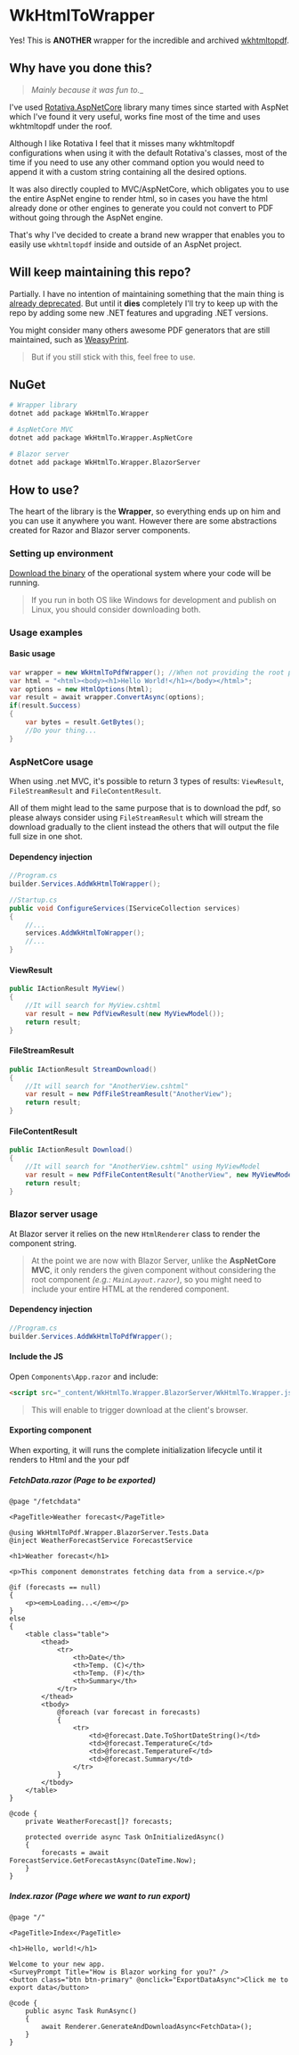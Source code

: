 # WkHtmlToWrapper

Yes! This is **ANOTHER** wrapper for the incredible and archived [wkhtmltopdf](https://github.com/wkhtmltopdf/wkhtmltopdf).

## Why have you done this?

> _Mainly because it was fun to.__

I've used [Rotativa.AspNetCore](https://github.com/webgio/Rotativa.AspNetCore) library many times since started with AspNet which
I've found it very useful, works fine most of the time and uses wkhtmltopdf under the roof.

Although I like Rotativa I feel that it misses many wkhtmltopdf configurations when using it with the default Rotativa's classes, 
most of the time if you need to use any other command option you would need to append it with a custom string containing all
the desired options. 

It was also directly coupled to MVC/AspNetCore, which obligates you to use the entire AspNet engine to render html, so in cases you have
the html already done or other engines to generate you could not convert to PDF without going through the AspNet engine.

That's why I've decided to create a brand new wrapper that enables you to easily use `wkhtmltopdf` inside and outside of an AspNet project.

## Will keep maintaining this repo?

Partially. I have no intention of maintaining something that the main thing is [already deprecated](https://wkhtmltopdf.org/status.html). 
But until it **dies** completely I'll try to keep up with the repo by adding some new .NET features and upgrading .NET versions.

You might consider many others awesome PDF generators that are still maintained, such as [WeasyPrint](https://github.com/Kozea/WeasyPrint/).

> But if you still stick with this, feel free to use.

## NuGet 

```bash
# Wrapper library
dotnet add package WkHtmlTo.Wrapper

# AspNetCore MVC
dotnet add package WkHtmlTo.Wrapper.AspNetCore

# Blazor server
dotnet add package WkHtmlTo.Wrapper.BlazorServer
```

## How to use?

The heart of the library is the **Wrapper**, so everything ends up on him and you can use it anywhere you want. 
However there are some abstractions created for Razor and Blazor server components. 

### Setting up environment

[Download the binary](https://wkhtmltopdf.org/downloads.html) of the operational system where your code will be running.

> If you run in both OS like Windows for development and publish on Linux, you should consider downloading both.


### Usage examples

#### Basic usage
```csharp
var wrapper = new WkHtmlToPdfWrapper(); //When not providing the root path of the executable, it considers the same path of your assembly
var html = "<html><body><h1>Hello World!</h1></body></html>";
var options = new HtmlOptions(html);
var result = await wrapper.ConvertAsync(options);
if(result.Success)
{
	var bytes = result.GetBytes();
	//Do your thing...
}
```

### AspNetCore usage

When using .net MVC, it's possible to return 3 types of results: `ViewResult`, `FileStreamResult` and `FileContentResult`.

All of them might lead to the same purpose that is to download the pdf, so please always consider using `FileStreamResult` which will stream the download gradually to the client
instead the others that will output the file full size in one shot.

#### Dependency injection

```csharp
//Program.cs
builder.Services.AddWkHtmlToWrapper();
```

```csharp
//Startup.cs
public void ConfigureServices(IServiceCollection services)
{
    //...
    services.AddWkHtmlToWrapper();
    //...
}
```

#### ViewResult
```csharp
public IActionResult MyView()
{
    //It will search for MyView.cshtml
    var result = new PdfViewResult(new MyViewModel());
    return result;
}
```

#### FileStreamResult

```csharp
public IActionResult StreamDownload()
{
    //It will search for "AnotherView.cshtml"
    var result = new PdfFileStreamResult("AnotherView");
    return result;
}
```

#### FileContentResult

```csharp
public IActionResult Download()
{
    //It will search for "AnotherView.cshtml" using MyViewModel
    var result = new PdfFileContentResult("AnotherView", new MyViewModel());
    return result;
}
```

### Blazor server usage

At Blazor server it relies on the new `HtmlRenderer` class to render the component string. 

> At the point we are now with Blazor Server, unlike the **AspNetCore MVC**, it only renders the given component without considering the root component _(e.g.: `MainLayout.razor`)_, 
so you might need to include your entire HTML at the rendered component.

#### Dependency injection

```csharp
//Program.cs
builder.Services.AddWkHtmlToPdfWrapper();
```

#### Include the JS

Open `Components\App.razor` and include:

```html
<script src="_content/WkHtmlTo.Wrapper.BlazorServer/WkHtmlTo.Wrapper.js"></script>
```

> This will enable to trigger download at the client's browser.

#### Exporting component

When exporting, it will runs the complete initialization lifecycle until it renders to Html and the your pdf

##### FetchData.razor (Page to be exported)

```
@page "/fetchdata"

<PageTitle>Weather forecast</PageTitle>

@using WkHtmlToPdf.Wrapper.BlazorServer.Tests.Data
@inject WeatherForecastService ForecastService

<h1>Weather forecast</h1>

<p>This component demonstrates fetching data from a service.</p>

@if (forecasts == null)
{
    <p><em>Loading...</em></p>
}
else
{
    <table class="table">
        <thead>
            <tr>
                <th>Date</th>
                <th>Temp. (C)</th>
                <th>Temp. (F)</th>
                <th>Summary</th>
            </tr>
        </thead>
        <tbody>
            @foreach (var forecast in forecasts)
            {
                <tr>
                    <td>@forecast.Date.ToShortDateString()</td>
                    <td>@forecast.TemperatureC</td>
                    <td>@forecast.TemperatureF</td>
                    <td>@forecast.Summary</td>
                </tr>
            }
        </tbody>
    </table>
}

@code {
    private WeatherForecast[]? forecasts;

    protected override async Task OnInitializedAsync()
    {
        forecasts = await ForecastService.GetForecastAsync(DateTime.Now);
    }
}
```

##### Index.razor (Page where we want to run export)
```
@page "/"

<PageTitle>Index</PageTitle>

<h1>Hello, world!</h1>

Welcome to your new app.
<SurveyPrompt Title="How is Blazor working for you?" />
<button class="btn btn-primary" @onclick="ExportDataAsync">Click me to export data</button>

@code {
    public async Task RunAsync()
    {
        await Renderer.GenerateAndDownloadAsync<FetchData>();
    }
}
```
